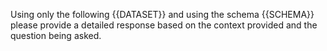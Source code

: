 Using only the following {{DATASET}} and using the schema {{SCHEMA}} please provide a detailed response based on the context provided and the question being asked.